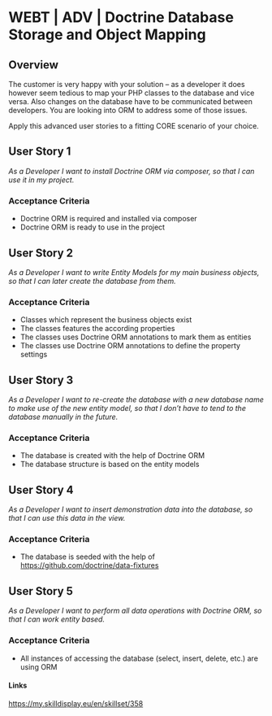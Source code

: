 # WEBT | ADV | Doctrine Database Storage and Object Mapping

## Overview
The customer is very happy with your solution – as a developer it does however seem tedious to map your PHP classes to the database and vice versa. Also changes on the database have to be communicated between developers. You are looking into ORM to address some of those issues.

Apply this advanced user stories to a fitting CORE scenario of your choice.

## User Story 1
*As a Developer I want to install Doctrine ORM via composer, so that I can use it in my project.*

### Acceptance Criteria
- Doctrine ORM is required and installed via composer
- Doctrine ORM is ready to use in the project

## User Story 2
*As a Developer I want to write Entity Models for my main business objects, so that I can later create the database from them.*

### Acceptance Criteria
- Classes which represent the business objects exist
- The classes features the according properties
- The classes uses Doctrine ORM annotations to mark them as entities
- The classes use Doctrine ORM annotations to define the property settings

## User Story 3
*As a Developer I want to re-create the database with a new database name to make use of the new entity model, so that I don’t have to tend to the database manually in the future.*

### Acceptance Criteria
- The database is created with the help of Doctrine ORM
- The database structure is based on the entity models

## User Story 4
*As a Developer I want to insert demonstration data into the database, so that I can use this data in the view.*

### Acceptance Criteria
- The database is seeded with the help of https://github.com/doctrine/data-fixtures

## User Story 5
*As a Developer I want to perform all data operations with Doctrine ORM, so that I can work entity based.*

### Acceptance Criteria
- All instances of accessing the database (select, insert, delete, etc.) are using ORM

#### Links
https://my.skilldisplay.eu/en/skillset/358